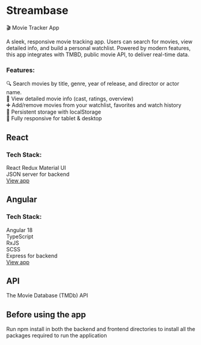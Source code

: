 # Streambase
🎬 Movie Tracker App

A sleek, responsive movie tracking app. Users can search for movies, view detailed info, and build a personal watchlist. Powered by modern features, this app integrates with TMBD, public movie API, to deliver real-time data.

### Features:
🔍 Search movies by title, genre, year of release, and director or actor name.  
📄 View detailed movie info (cast, ratings, overview)  
➕ Add/remove movies from your watchlist, favorites and watch history  
💾 Persistent storage with localStorage  
📱 Fully responsive for tablet & desktop

## React
### Tech Stack:
React
Redux
Material UI  
JSON server for backend  
[View app](https://streambase-react-app.onrender.com)

## Angular 
### Tech Stack:
Angular 18  
TypeScript  
RxJS  
SCSS  
Express for backend  
[View app](https://streambase-app.onrender.com)

## API
The Movie Database (TMDb) API

## Before using the app
Run npm install in both the backend and frontend directories to install all the packages required to run the application

